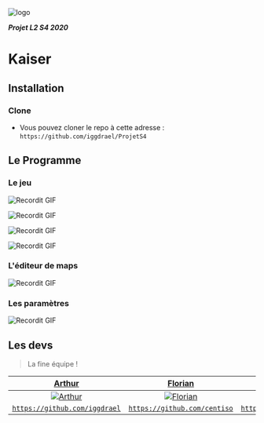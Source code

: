 <img src="https://image.noelshack.com/fichiers/2020/19/4/1588844836-logokaiser.png" title="logoKaiser" alt="logo">

***Projet L2 S4 2020***

# Kaiser

## Installation

### Clone

- Vous pouvez cloner le repo à cette adresse : `https://github.com/iggdrael/ProjetS4`

## Le Programme

### Le jeu

![Recordit GIF](http://g.recordit.co/1awayUkE9E.gif)

![Recordit GIF](http://g.recordit.co/ACcv1xpPfG.gif)

![Recordit GIF](http://g.recordit.co/uDkxkfqXEX.gif)

![Recordit GIF](http://g.recordit.co/tlAwqUGRIS.gif)

### L'éditeur de maps

![Recordit GIF](http://g.recordit.co/feK6HTXUcS.gif)

### Les paramètres

![Recordit GIF](http://g.recordit.co/PsfCPAeJhK.gif)

## Les devs

> La fine équipe !

| <a href="https://github.com/iggdrael" target="_blank">**Arthur**</a> | <a href="https://github.com/centiso" target="_blank">**Florian**</a> | <a href="https://github.com/lacostam" target="_blank">**Mattéo**</a> |
| :---: |:---:| :---:|
| [![Arthur](https://avatars3.githubusercontent.com/u/42035783?s=460&u=a3a1dff1234863a5d9b1726f554d4a35cd6eaed2&v=4?s=200)](https://github.com/iggdrael)    | [![Florian](https://avatars3.githubusercontent.com/u/45672681?s=460&u=d35b5e48803dc7ba415eb0785d58bfffbdf7dcfd&v=4?s=300)](https://github.com/centiso) | [![Mattéo](https://avatars2.githubusercontent.com/u/45210928?s=400&u=37b46c8ae2b6ca48851ae352c488660e2d56910a&v=4?s=200)](https://github.com/lacostam)  |
| <a href="https://github.com/iggdrael" target="_blank">`https://github.com/iggdrael`</a> | <a href="https://github.com/centiso" target="_blank">`https://github.com/centiso`</a> | <a href="https://github.com/lacostam" target="_blank">`https://github.com/lacostam`</a> |
